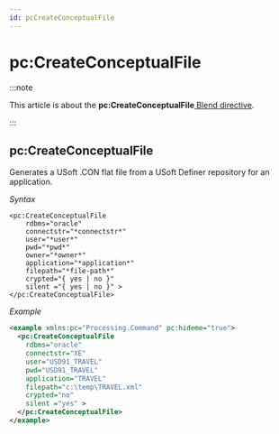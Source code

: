 ```yaml
---
id: pcCreateConceptualFile
---
```


# pc:CreateConceptualFile




:::note

This article is about the **pc:CreateConceptualFile**[ Blend directive](/docs/Repositories/Blend_directives).

:::

## **pc:CreateConceptualFile**

Generates a USoft .CON flat file from a USoft Definer repository for an application.

*Syntax*

```
<pc:CreateConceptualFile
    rdbms="oracle"
    connectstr="*connectstr*"
    user="*user*"
    pwd="*pwd*"
    owner="*owner*"
    application="*application*"
    filepath="*file-path*"
    crypted="{ yes | no }"
    silent ="{ yes | no }" >
</pc:CreateConceptualFile>
```

*Example*

```xml
<example xmlns:pc="Processing.Command" pc:hideme="true">
  <pc:CreateConceptualFile
    rdbms="oracle"
    connectstr="XE"
    user="USD91_TRAVEL"
    pwd="USD91_TRAVEL"
    application="TRAVEL"
    filepath="c:\temp\TRAVEL.xml"
    crypted="no"
    silent ="yes" >
  </pc:CreateConceptualFile>
</example>
```

 